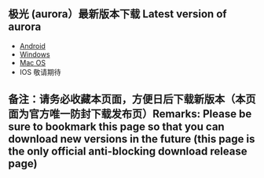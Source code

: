 
## 极光 (aurora）最新版本下载 Latest version of aurora
- <a href="https://github.com/getaurora/download/releases/download/v2.8.0/aurora-v2.8.0S-release-1.apk"> Android </a>
- <a href="https://github.com/getaurora/download/releases/download/v2.8.0/aurora-v2.8.0S-release-1.exe"> Windows </a>
- <a href="https://github.com/getaurora/download/releases/download/v2.7.10/v2710-1_Aurora_darwin_amd64_install.pkg"> Mac OS </a>
- IOS 敬请期待 

## 备注：请务必收藏本页面，方便日后下载新版本（本页面为官方唯一防封下载发布页）Remarks: Please be sure to bookmark this page so that you can download new versions in the future (this page is the only official anti-blocking download release page)
